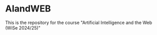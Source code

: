 # AIandWEB
This is the repository for the course "Artificial Intelligence and the Web (WiSe 2024/25)"
